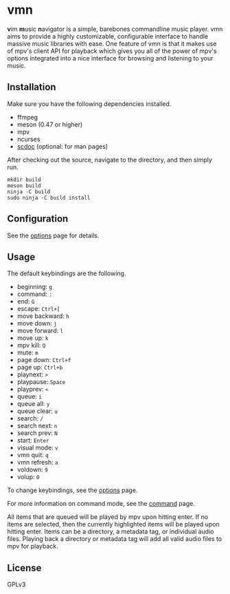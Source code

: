 # vmn
**v**im **m**usic **n**avigator is a simple, barebones commandline music player. vmn aims to provide a highly customizable, configurable interface to handle massive music libraries with ease. One feature of vmn is that it makes use of mpv's client API for playback which gives you all of the power of mpv's options integrated into a nice interface for browsing and listening to your music.

## Installation
Make sure you have the following dependencies installed.

* ffmpeg
* meson (0.47 or higher)
* mpv
* ncurses
* [scdoc](https://git.sr.ht/~sircmpwn/scdoc) (optional: for man pages)

After checking out the source, navigate to the directory, and then simply run.
```
mkdir build
meson build
ninja -C build
sudo ninja -C build install
```

## Configuration
See the [options](https://github.com/Dudemanguy911/vmn/blob/master/docs/options.md) page for details.

## Usage
The default keybindings are the following.

* beginning: `g`
* command: `:`
* end: `G`
* escape: `Ctrl+[`
* move backward: `h`
* move down: `j`
* move forward: `l`
* move up: `k`
* mpv kill: `Q`
* mute: `m`
* page down: `Ctrl+f`
* page up: `Ctrl+b`
* playnext: `>`
* playpause: `Space`
* playprev: `<`
* queue: `i`
* queue all: `y`
* queue clear: `u`
* search: `/`
* search next: `n`
* search prev: `N`
* start: `Enter`
* visual mode: `v`
* vmn quit: `q`
* vmn refresh: `a`
* voldown: `9`
* volup: `0`

To change keybindings, see the [options](https://github.com/Dudemanguy911/vmn/blob/master/docs/options.md) page.

For more information on command mode, see the [command](https://github.com/Dudemanguy911/vmn/blob/master/docs/command.md) page.

All items that are queued will be played by mpv upon hitting enter. If no items are selected, then the currently highlighted items will be played upon hitting enter. Items can be a directory, a metadata tag, or individual audio files. Playing back a directory or metadata tag will add all valid audio files to mpv for playback.

## License
GPLv3
